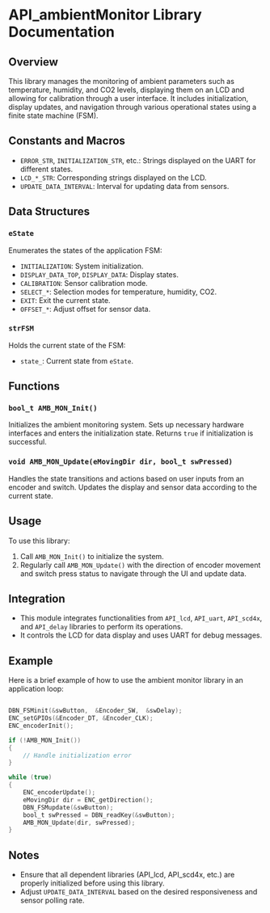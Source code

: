 # API_ambientMonitor Library Documentation

## Overview

This library manages the monitoring of ambient parameters such as temperature, humidity, and CO2 levels, displaying them on an LCD and allowing for calibration through a user interface. It includes initialization, display updates, and navigation through various operational states using a finite state machine (FSM).

## Constants and Macros

- `ERROR_STR`, `INITIALIZATION_STR`, etc.: Strings displayed on the UART for different states.
- `LCD_*_STR`: Corresponding strings displayed on the LCD.
- `UPDATE_DATA_INTERVAL`: Interval for updating data from sensors.

## Data Structures

### `eState`

Enumerates the states of the application FSM:
- `INITIALIZATION`: System initialization.
- `DISPLAY_DATA_TOP`, `DISPLAY_DATA`: Display states.
- `CALIBRATION`: Sensor calibration mode.
- `SELECT_*`: Selection modes for temperature, humidity, CO2.
- `EXIT`: Exit the current state.
- `OFFSET_*`: Adjust offset for sensor data.

### `strFSM`

Holds the current state of the FSM:
- `state_`: Current state from `eState`.

## Functions

### `bool_t AMB_MON_Init()`

Initializes the ambient monitoring system. Sets up necessary hardware interfaces and enters the initialization state. Returns `true` if initialization is successful.

### `void AMB_MON_Update(eMovingDir dir, bool_t swPressed)`

Handles the state transitions and actions based on user inputs from an encoder and switch. Updates the display and sensor data according to the current state.

## Usage

To use this library:
1. Call `AMB_MON_Init()` to initialize the system.
2. Regularly call `AMB_MON_Update()` with the direction of encoder movement and switch press status to navigate through the UI and update data.

## Integration

- This module integrates functionalities from `API_lcd`, `API_uart`, `API_scd4x`, and `API_delay` libraries to perform its operations.
- It controls the LCD for data display and uses UART for debug messages.

## Example

Here is a brief example of how to use the ambient monitor library in an application loop:

```c

DBN_FSMinit(&swButton,  &Encoder_SW,  &swDelay);
ENC_setGPIOs(&Encoder_DT, &Encoder_CLK);
ENC_encoderInit();

if (!AMB_MON_Init()) 
{
    // Handle initialization error
}

while (true) 
{
    ENC_encoderUpdate();
    eMovingDir dir = ENC_getDirection();
    DBN_FSMupdate(&swButton);
    bool_t swPressed = DBN_readKey(&swButton);
    AMB_MON_Update(dir, swPressed);
}
```
## Notes
- Ensure that all dependent libraries (API_lcd, API_scd4x, etc.) are properly initialized before using this library.
- Adjust `UPDATE_DATA_INTERVAL` based on the desired responsiveness and sensor polling rate.